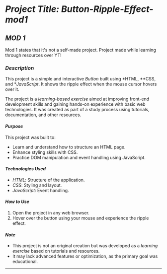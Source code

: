 # *Project Title: Button-Ripple-Effect-mod1*

## *MOD 1*
Mod 1 states that it's not a self-made project. Project made while learning through resources over YT!

### *Description*
This project is a simple and interactive *Button* built using *HTML, **CSS, and **JavaScript*. It shows the ripple effect when the mouse cursor hovers over it. 

The project is a *learning-based exercise* aimed at improving front-end development skills and gaining hands-on experience with basic web technologies. It was created as part of a study process using tutorials, documentation, and other resources.

#### *Purpose*
This project was built to:
- Learn and understand how to structure an HTML page.
- Enhance styling skills with CSS.
- Practice DOM manipulation and event handling using JavaScript.

#### *Technologies Used*
- *HTML*: Structure of the application.
- *CSS*: Styling and layout.
- *JavaScript*: Event handling.

#### *How to Use*
1. Open the project in any web browser.
2. Hover over the button using your mouse and experience the ripple effect.

#### *Note*
- This project is not an original creation but was developed as a *learning exercise* based on tutorials and resources.
- It may lack advanced features or optimization, as the primary goal was educational.

---
